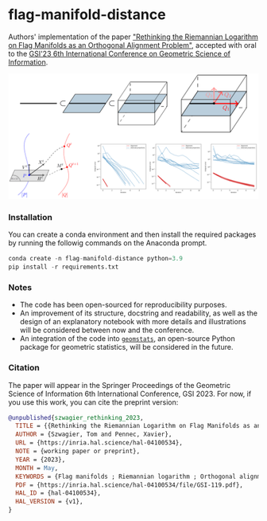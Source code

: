 # flag-manifold-distance
Authors' implementation of the paper ["Rethinking the Riemannian Logarithm on Flag Manifolds as an Orthogonal Alignment Problem"](https://inria.hal.science/hal-04100534), accepted with oral to the [GSI'23 6th International Conference on Geometric Science of Information](https://conference-gsi.org/).

![Illustrative summary of the paper](illustrative_summary.png)

### Installation
You can create a conda environment and then install the required packages by running the followig commands on the Anaconda prompt.
```python
conda create -n flag-manifold-distance python=3.9
pip install -r requirements.txt
```

### Notes
- The code has been open-sourced for reproducibility purposes.
- An improvement of its structure, docstring and readability, as well as the design of an explanatory notebook with more details and illustrations will be considered between now and the conference.
- An integration of the code into [`geomstats`](https://github.com/geomstats/geomstats), an open-source Python package for geometric statistics, will be considered in the future. 


### Citation
The paper will appear in the Springer Proceedings of the Geometric Science of Information 6th International Conference, GSI 2023.
For now, if you use this work, you can cite the preprint version:
```bibtex
@unpublished{szwagier_rethinking_2023,
  TITLE = {{Rethinking the Riemannian Logarithm on Flag Manifolds as an Orthogonal Alignment Problem}},
  AUTHOR = {Szwagier, Tom and Pennec, Xavier},
  URL = {https://inria.hal.science/hal-04100534},
  NOTE = {working paper or preprint},
  YEAR = {2023},
  MONTH = May,
  KEYWORDS = {Flag manifolds ; Riemannian logarithm ; Orthogonal alignment ; Procrustes analysis},
  PDF = {https://inria.hal.science/hal-04100534/file/GSI-119.pdf},
  HAL_ID = {hal-04100534},
  HAL_VERSION = {v1},
}
```